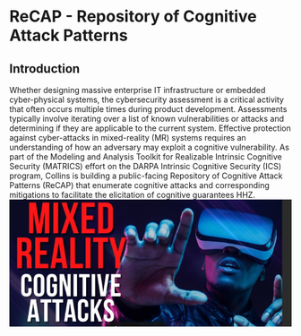 # ReCAP - Repository of Cognitive Attack Patterns

## Introduction
Whether designing massive enterprise IT infrastructure or embedded cyber-physical systems, the cybersecurity assessment is a critical activity that often occurs multiple times during product development. Assessments typically involve iterating over a list of known vulnerabilities or attacks and determining if they are applicable to the current system. Effective protection against cyber-attacks in mixed-reality (MR) systems requires an understanding of how an adversary may exploit a cognitive vulnerability. As part of the Modeling and Analysis Toolkit for Realizable Intrinsic Cognitive Security (MATRICS) effort on the DARPA Intrinsic Cognitive Security (ICS) program, Collins is building a public-facing Repository of Cognitive Attack Patterns (ReCAP) that enumerate cognitive attacks and corresponding mitigations to facilitate the elicitation of cognitive guarantees HHZ.  
![Screenshot](images/logo_1.png)
